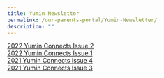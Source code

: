 ```yaml
---
title: Yumin Newsletter
permalink: /our-parents-portal/Yumin-Newsletter/
description: ""
---
```

[2022 Yumin Connects Issue 2](/files/Yumin%202022%20Newsletter%20Term%202%20Version%207.pdf)<br>
[2022 Yumin Connects Issue 1](/files/Yumin%202022%20Newsletter%20Term%201%20(Final)%20(220420)%20PG.pdf)<br>
[2021 Yumin Connects Issue 4](/files/2021%20Yumin%20Connects%20Issue%204%20211206%20Cleared.pdf)<br>
[2021 Yumin Connects Issue 3](/files/Yumin%20Connects%20Issue%203%20Updated%2028%20Sep%202021.pdf)
